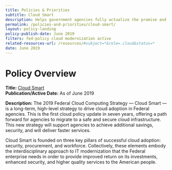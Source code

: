 ```yaml
---
title: Policies & Priorities
subtitle: Cloud Smart
description: Helps government agencies fully actualize the promise and potential of cloud-based technologies while ensuring thoughtful execution that incorporates practical realities.
permalink: /policies-and-priorities/cloud-smart/
layout: policy-landing
policy-publish-date: June 2019
filters: fed-policy cloud modernization active
related-resources-url: /resources/#subject=*&role=.cloud&status=*
date: June 2019
---
```

# Policy Overview #

**Title:** [Cloud Smart](https://cloud.cio.gov/strategy/)<br>
**Publication/Active Date:** As of June 2019

**Description:** The 2019 Federal Cloud Computing Strategy — Cloud Smart — is a long-term, high-level strategy to drive cloud adoption in Federal agencies. This is the first cloud policy update in seven years, offering a path forward for agencies to migrate to a safe and secure cloud infrastructure. This new strategy will support agencies to achieve additional savings, security, and will deliver faster services.

Cloud Smart is founded on three key pillars of successful cloud adoption: security, procurement, and workforce. Collectively, these elements embody the interdisciplinary approach to IT modernization that the Federal enterprise needs in order to provide improved return on its investments, enhanced security, and higher quality services to the American people.

